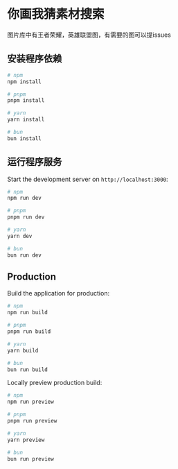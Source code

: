 # 你画我猜素材搜索

图片库中有王者荣耀，英雄联盟图，有需要的图可以提issues

## 安装程序依赖

```bash
# npm
npm install

# pnpm
pnpm install

# yarn
yarn install

# bun
bun install
```

## 运行程序服务

Start the development server on `http://localhost:3000`:

```bash
# npm
npm run dev

# pnpm
pnpm run dev

# yarn
yarn dev

# bun
bun run dev
```

## Production

Build the application for production:

```bash
# npm
npm run build

# pnpm
pnpm run build

# yarn
yarn build

# bun
bun run build
```

Locally preview production build:

```bash
# npm
npm run preview

# pnpm
pnpm run preview

# yarn
yarn preview

# bun
bun run preview
```
